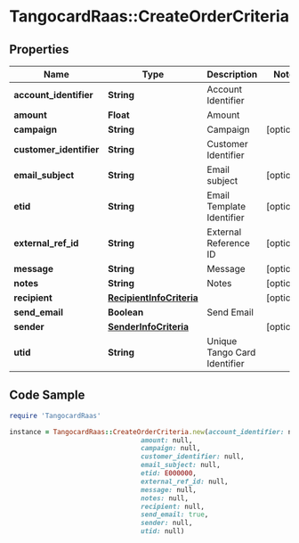 # TangocardRaas::CreateOrderCriteria

## Properties

Name | Type | Description | Notes
------------ | ------------- | ------------- | -------------
**account_identifier** | **String** | Account Identifier | 
**amount** | **Float** | Amount | 
**campaign** | **String** | Campaign | [optional] 
**customer_identifier** | **String** | Customer Identifier | 
**email_subject** | **String** | Email subject | [optional] 
**etid** | **String** | Email Template Identifier | [optional] 
**external_ref_id** | **String** | External Reference ID | [optional] 
**message** | **String** | Message | [optional] 
**notes** | **String** | Notes | [optional] 
**recipient** | [**RecipientInfoCriteria**](RecipientInfoCriteria.md) |  | [optional] 
**send_email** | **Boolean** | Send Email | 
**sender** | [**SenderInfoCriteria**](SenderInfoCriteria.md) |  | [optional] 
**utid** | **String** | Unique Tango Card Identifier | 

## Code Sample

```ruby
require 'TangocardRaas'

instance = TangocardRaas::CreateOrderCriteria.new(account_identifier: null,
                                 amount: null,
                                 campaign: null,
                                 customer_identifier: null,
                                 email_subject: null,
                                 etid: E000000,
                                 external_ref_id: null,
                                 message: null,
                                 notes: null,
                                 recipient: null,
                                 send_email: true,
                                 sender: null,
                                 utid: null)
```


